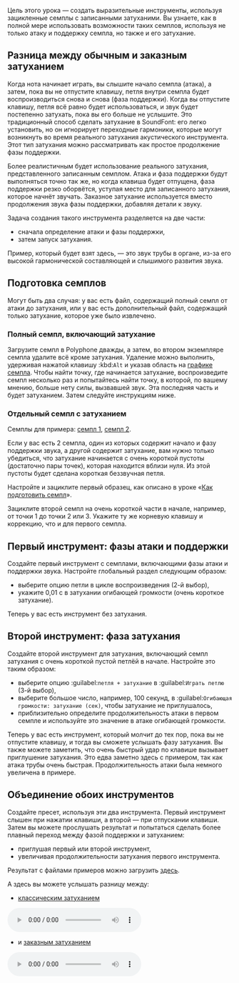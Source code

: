 Цель этого урока — создать выразительные инструменты, используя зацикленные семплы с записанными затуханими.
Вы узнаете, как в полной мере использовать возможности таких семплов, используя не только атаку и поддержку семпла, но также и его затухание.


## Разница между обычным и заказным затуханием


Когда нота начинает играть, вы слышите начало семпла (атака), а затем, пока вы не отпустите клавишу, петля внутри семпла будет воспроизводиться снова и снова (фаза поддержки).
Когда вы отпустите клавишу, петля всё равно будет использоваться, и звук будет постепенно затухать, пока вы его больше не услышите.
Это традиционный способ сделать затухание в SoundFont: его легко установить, но он игнорирует переходные гармоники, которые могут возникнуть во время реального затухания акустического инструмента.
Этот тип затухания можно рассматривать как простое продолжение фазы поддержки.

Более реалистичным будет использование реального затухания, представленного записанным семплом.
Атака и фаза поддержки будут выполняться точно так же, но когда клавиша будет отпущена, фаза поддержки резко оборвётся, уступая место для записанного затухания, которое начнёт звучать.
Заказное затухание используется вместо продолжения звука фазы поддержки, добавляя детали к звуку.

Задача создания такого инструмента разделяется на две части:

* сначала определение атаки и фазы поддержки,
* затем запуск затухания.

Пример, который будет взят здесь, — это звук трубы в органе, из-за его высокой гармонической составляющей и слышимого развития звука.


## Подготовка семплов


Могут быть два случая: у вас есть файл, содержащий полный семпл от атаки до затухания, или у вас есть дополнительный файл, содержащий только затухание, которое уже было извлечено.


### Полный семпл, включающий затухание


Загрузите семпл в Polyphone дважды, а затем, во втором экземпляре семпла удалите всё кроме затухания.
Удаление можно выполнить, удерживая нажатой клавишу :kbd:`Alt` и указав область на [графике семпла](manual/soundfont-editor/editing-pages/sample-editor.md#doc_graph).
Чтобы найти точку, где начинается затухание, воспроизведите семпл несколько раз и попытайтесь найти точку, в которой, по вашему мнению, больше нету силы, вызвавшей звук.
Эта последняя часть и будет затуханием.
Затем следуйте инструкциям ниже.


### Отдельный семпл с затуханием


Семплы для примера: <a href="downloads/tutorials/trumpet.wav" download>семпл 1</a>, <a href="downloads/tutorials/trumpet-release.wav" download>семпл 2</a>.

Если у вас есть 2 семпла, один из которых содержит начало и фазу поддержки звука, а другой содержит затухание, вам нужно только убедиться, что затухание начинается с очень короткой пустоты (достаточно пары точек), которая находится вблизи нуля.
Из этой пустоты будет сделана короткая беззвучная петля.

Настройте и зациклите первый образец, как описано в уроке «[Как подготовить семпл](tutorials/how-to-prepare-a-sample.md)».

Зациклите второй семпл на очень короткой части в начале, например, от точки 1 до точки 2 или 3.
Укажите ту же корневую клавишу и коррекцию, что и для первого семпла.


## Первый инструмент: фазы атаки и поддержки


Создайте первый инструмент с семплами, включающими фазы атаки и поддержки звука.
Настройте глобальный раздел следующим образом:

* выберите опцию петли в цикле воспроизведения (2-й выбор),
* укажите 0,01 с в затухании огибающей громкости (очень короткое затухание).

Теперь у вас есть инструмент без затухания.


## Второй инструмент: фаза затухания


Создайте второй инструмент для затухания, включающий семпл затухания с очень короткой пустой петлёй в начале.
Настройте это таким образом:

* выберите опцию :guilabel:`петля + затухание` в :guilabel:`Играть петлю` (3-й выбор),
* выберите большое число, например, 100 секунд, в :guilabel:`Огибающая громкости: затухание (сек)`, чтобы затухание не приглушалось,
* приблизительно определите продолжительность атаки в первом семпле и используйте это значение в атаке огибающей громкости.

Теперь у вас есть инструмент, который молчит до тех пор, пока вы не отпустите клавишу, и тогда вы сможете услышать фазу затухания.
Вы также можете заметить, что очень быстрый удар по клавише вызывает приглушение затухания.
Это едва заметно здесь с примером, так как атака трубы очень быстрая.
Продолжительность атаки была немного увеличена в примере.


## Объединение обоих инструментов


Создайте пресет, используя эти два инструмента.
Первый инструмент слышен при нажатии клавиши, а второй — при отпускании клавиши.
Затем вы можете прослушать результат и попытаться сделать более плавный переход между фазой поддержки и затуханием:

* приглушая первый или второй инструмент,
* увеличивая продолжительности затухания первого инструмента.

Результат с файлами примеров можно загрузить <a href="downloads/tutorials/custom%20release.sf2" download>здесь</a>.

А здесь вы можете услышать разницу между:

* <a href="downloads/tutorials/classic-release.mp3" download>классическим затуханием</a>

![](downloads/tutorials/classic-release.mp3)

* и <a href="downloads/tutorials/custom-release.mp3" download>заказным затуханием</a>

![](downloads/tutorials/custom-release.mp3)